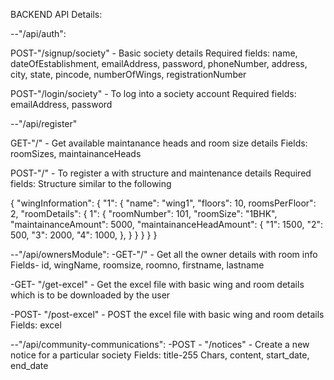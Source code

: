 BACKEND API Details:

--"/api/auth":

POST-"/signup/society" - Basic society details
Required fields: name, dateOfEstablishment, emailAddress, password, phoneNumber, address, city, state, pincode, numberOfWings, registrationNumber

POST-"/login/society" - To log into a society account
Required fields: emailAddress, password

--"/api/register"

GET-"/" - Get available maintanance heads and room size details
Fields: roomSizes, maintainanceHeads

POST-"/" - To register a with structure and maintenance details
Required fields: Structure similar to the following

{
"wingInformation": {
  "1": {
"name": "wing1",
"floors": 10,
roomsPerFloor": 2,
 "roomDetails": {
1": {
"roomNumber": 101,
"roomSize": "1BHK",
"maintainanceAmount": 5000,
"maintainanceHeadAmount": {
"1": 1500,
"2": 500,
"3": 2000,
"4": 1000,
},
}
}
}
}
}

--"/api/ownersModule":
-GET-"/" - Get all the owner details with room info
Fields- id, wingName, roomsize, roomno, firstname, lastname

-GET- "/get-excel" - Get the excel file with basic wing and room details which is to be downloaded by the user

-POST- "/post-excel" - POST the excel file with basic wing and room details
Fields: excel



--"/api/community-communications":
-POST - "/notices" - Create a new notice for a particular society
Fields: title-255 Chars, content, start_date, end_date
